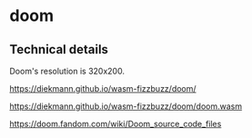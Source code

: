 # doom

## Technical details

Doom's resolution is 320x200.

https://diekmann.github.io/wasm-fizzbuzz/doom/

https://diekmann.github.io/wasm-fizzbuzz/doom/doom.wasm

https://doom.fandom.com/wiki/Doom_source_code_files
